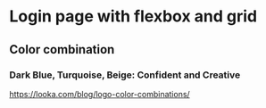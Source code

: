 # Login page with flexbox and grid

## Color combination
### Dark Blue, Turquoise, Beige: Confident and Creative
https://looka.com/blog/logo-color-combinations/
